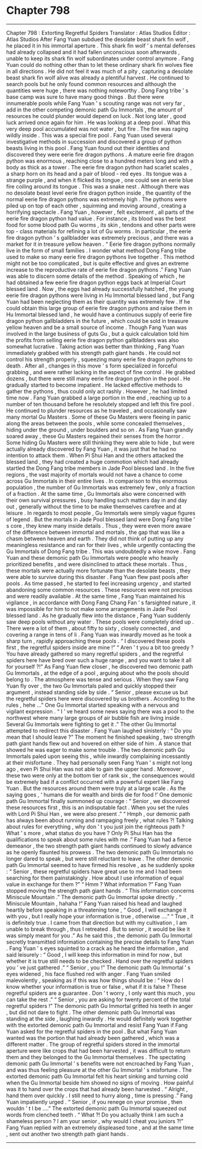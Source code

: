 
# Chapter 798


---

Chapter 798 : Extorting Regretful Spiders
Translator :
Atlas Studios
Editor :
Atlas Studios
After Fang Yuan subdued the desolate beast shark fin wolf , he placed it in his immortal aperture .
This shark fin wolf ’ s mental defenses had already collapsed and it had fallen unconscious soon afterwards , unable to keep its shark fin wolf subordinates under control anymore .
Fang Yuan could do nothing other than to let these ordinary shark fin wolves flee in all directions .
He did not feel it was much of a pity , capturing a desolate beast shark fin wolf alive was already a plentiful harvest .
He continued to search pools but he only found common resources and although the quantities were huge , there was nothing noteworthy .
Dong Fang tribe ’ s base camp was sure to have many good things . But there were innumerable pools while Fang Yuan ’ s scouting range was not very far , add in the other competing demonic path Gu Immortals , the amount of resources he could plunder would depend on luck .
Not long later , good luck arrived once again for him .
He was looking at a deep pool .
What this very deep pool accumulated was not water , but fire .
The fire was raging wildly inside . This was a special fire pool .
Fang Yuan used several investigative methods in succession and discovered a group of python beasts living in this pool .
Fang Yuan found out their identities and discovered they were eerie fire dragon pythons .
A mature eerie fire dragon python was enormous , reaching close to a hundred meters long and with a body as thick as a tower .
The eerie fire dragon python had scarlet scales , a sharp horn on its head and a pair of blood - red eyes . Its tongue was a strange purple , and when it flicked its tongue , one could see an eerie blue fire coiling around its tongue .
This was a snake nest .
Although there was no desolate beast level eerie fire dragon python inside , the quantity of the normal eerie fire dragon pythons was extremely high . The pythons were piled up on top of each other , squirming and moving around , creating a horrifying spectacle .
Fang Yuan , however , felt excitement , all parts of the eerie fire dragon python had value . For instance , its blood was the best food for some blood path Gu worms , its skin , tendons and other parts were top - class materials for refining a lot of Gu worms . In particular , the eerie fire dragon python ’ s gallbladder was extremely precious , and there was a market for it in treasure yellow heaven .
“ Eerie fire dragon pythons normally live in the form of small families . I wonder what method Dong Fang tribe used to make so many eerie fire dragon pythons live together . This method might not be too complicated , but is quite effective and gives an extreme increase to the reproductive rate of eerie fire dragon pythons .”
Fang Yuan was able to discern some details of the method .
Speaking of which , he had obtained a few eerie fire dragon python eggs back at Imperial Court blessed land . Now , the eggs had already successfully hatched , the young eerie fire dragon pythons were living in Hu Immortal blessed land , but Fang Yuan had been neglecting them as their quantity was extremely few .
If he could obtain this large group of eerie fire dragon pythons and raise them in Hu Immortal blessed land , he would have a continuous supply of eerie fire dragon python gallbladders in the future , which could be sold in treasure yellow heaven and be a small source of income .
Though Fang Yuan was involved in the large business of guts Gu , but a quick calculation told him the profits from selling eerie fire dragon python gallbladders was also somewhat lucrative .
Taking action was better than thinking , Fang Yuan immediately grabbed with his strength path giant hands .
He could not control his strength properly , squeezing many eerie fire dragon pythons to death . After all , changes in this move ’ s form specialized in forceful grabbing , and were rather lacking in the aspect of fine control .
He grabbed dozens , but there were still many eerie fire dragon python in the pool . He gradually started to become impatient .
He lacked effective methods to gather the pythons , thus could only act rashly . However , he had limited time now . Fang Yuan grabbed a large portion in the end , reaching up to a number of ten thousand before he resolutely stopped and left this fire pool .
He continued to plunder resources as he traveled , and occasionally saw many mortal Gu Masters .
Some of these Gu Masters were fleeing in panic along the areas between the pools , while some concealed themselves , hiding under the ground , under boulders and so on .
As Fang Yuan grandly soared away , these Gu Masters regained their senses from the horror .
Some hiding Gu Masters were still thinking they were able to hide , but were actually already discovered by Fang Yuan , it was just that he had no intention to attack them .
When Pi Shui Han and the others attacked the blessed land , they had created a huge commotion which had already startled the Dong Fang tribe members in Jade Pool blessed land .
In the five regions , the vast majority of mortals would not have a chance to come across Gu Immortals in their entire lives .
In comparison to this enormous population , the number of Gu Immortals was extremely few , only a fraction of a fraction .
At the same time , Gu Immortals also were concerned with their own survival pressures , busy handling such matters day in and day out , generally without the time to be make themselves carefree and at leisure .
In regards to most people , Gu Immortals were simply vague figures of legend . But the mortals in Jade Pool blessed land were Dong Fang tribe ’ s core , they knew many inside details .
Thus , they were even more aware of the difference between immortal and mortals , the gap that was like a chasm between heaven and earth .
They did not think of putting up any meaningless resistance and ran for their lives , while urgently contacting the Gu Immortals of Dong Fang tribe .
This was undoubtedly a wise move .
Fang Yuan and these demonic path Gu Immortals were people who heavily prioritized benefits , and were disinclined to attack these mortals . Thus , these mortals were actually more fortunate than the desolate beasts , they were able to survive during this disaster .
Fang Yuan flew past pools after pools .
As time passed , he started to feel increasing urgency , and started abandoning some common resources .
These resources were not precious and were readily available .
At the same time , Fang Yuan maintained his vigilance , in accordance with Dong Fang Chang Fan ’ s farsighted nature , it was impossible for him to not make some arrangements in Jade Pool blessed land .
As he gradually flew into the distance , Fang Yuan suddenly saw deep pools without any water .
These pools were completely dried up . There were a lot of them , about fifty to sixty , closely connected , and covering a range in tens of li .
Fang Yuan was inwardly moved as he took a sharp turn , rapidly approaching these pools .
“ I discovered these pools first , the regretful spiders inside are mine !”
“ Aren ’ t you a bit too greedy ? You have already gathered so many regretful spiders , and the regretful spiders here have bred over such a huge range , and you want to take it all for yourself ?!”
As Fang Yuan flew closer , he discovered two demonic path Gu Immortals , at the edge of a pool , arguing about who the pools should belong to . The atmosphere was tense and serious .
When they saw Fang Yuan fly over , the two Gu Immortals paled and quickly stopped their argument , instead standing side by side .
“ Senior , please excuse us but the regretful spiders here were discovered by us brothers . According to the rules , hehe …” One Gu Immortal started speaking with a nervous and vigilant expression .
“ I ’ ve heard some news saying there was a pool to the northwest where many large groups of air bubble fish are living inside . Several Gu Immortals were fighting to get it .” The other Gu Immortal attempted to redirect this disaster .
Fang Yuan laughed sinisterly : “ Do you mean that I should leave ?”
The moment he finished speaking , two strength path giant hands flew out and hovered on either side of him .
A stance that showed he was eager to make some trouble .
The two demonic path Gu Immortals paled upon seeing this , while inwardly complaining incessantly at their misfortune .
They had personally seen Fang Yuan ’ s might not long ago , even Pi Shui Han was not able to gain the upper hand .
Moreover , these two were only at the bottom tier of rank six , the consequences would be extremely bad if a conflict occurred with a powerful expert like Fang Yuan .
But the resources around them were truly at a large scale .
As the saying goes , ‘ humans die for wealth and birds die for food !’
One demonic path Gu Immortal finally summoned up courage : “ Senior , we discovered these resources first , this is an indisputable fact . When you set the rules with Lord Pi Shui Han , we were also present .”
“ Hmph , our demonic path has always been about running and rampaging freely , what rules ?! Talking about rules for everything , why don ’ t you just join the righteous path ? What ’ s more , what status do you have ? Only Pi Shui Han has the qualifications to speak about some rules with me .” Fang Yuan had a fierce demeanor , the two strength path giant hands continued to slowly advance as he openly flaunted his prowess .
The two demonic path Gu Immortals no longer dared to speak , but were still reluctant to leave .
The other demonic path Gu Immortal seemed to have firmed his resolve , as he suddenly spoke : “ Senior , these regretful spiders have great use to me and I had been searching for them painstakingly . How about I use information of equal value in exchange for them ?”
“ Hmm ? What information ?” Fang Yuan stopped moving the strength path giant hands .
“ This information concerns Miniscule Mountain .” The demonic path Gu Immortal spoke directly .
“ Miniscule Mountain , hahaha !” Fang Yuan raised his head and laughed heartily before speaking in a threatening tone , “ Good , I will exchange it with you , but I really hope your information is true , otherwise ….”
“ True , it is definitely true . I came from that direction but with my cultivation , I am unable to break through , thus I retreated . But to senior , it would be like it was simply meant for you .” As he said this , the demonic path Gu Immortal secretly transmitted information containing the precise details to Fang Yuan .
Fang Yuan ’ s eyes squinted to a crack as he heard the information , and said leisurely : “ Good , I will keep this information in mind for now , but whether it is true still needs to be checked . Hand over the regretful spiders you ’ ve just gathered .”
“ Senior , you !” The demonic path Gu Immortal ’ s eyes widened , his face flushed red with anger .
Fang Yuan smiled malevolently , speaking as if this was how things should be : “ How do I know whether your information is true or false , what if it is false ? These regretful spiders are a guarantee . Don ’ t worry , I only want this much , you can take the rest .”
“ Senior , you are asking for twenty percent of the total regretful spiders !” The demonic path Gu Immortal gritted his teeth in anger , but did not dare to fight .
The other demonic path Gu Immortal was standing at the side , laughing inwardly .
He would definitely work together with the extorted demonic path Gu Immortal and resist Fang Yuan if Fang Yuan asked for the regretful spiders in the pool . But what Fang Yuan wanted was the portion that had already been gathered , which was a different matter .
The group of regretful spiders stored in the immortal aperture were like crops that had been harvested , it was difficult to return them and they belonged to the Gu Immortal themselves .
The spectating demonic path Gu Immortal ’ s benefits were not encroached by Fang Yuan , and was thus feeling pleasure at the other Gu Immortal ’ s misfortune .
The extorted demonic path Gu Immortal felt his heart sinking and turning cold when the Gu Immortal beside him showed no signs of moving .
How painful was it to hand over the crops that had already been harvested .
“ Alright , hand them over quickly . I still need to hurry along , time is pressing .” Fang Yuan impatiently urged .
“ Senior , if you renege on your promise , then wouldn ’ t I be ….” The extorted demonic path Gu Immortal squeezed out words from clenched teeth .
“ What ?! Do you actually think I am such a shameless person ? I am your senior , why would I cheat you juniors ?!” Fang Yuan replied with an extremely displeased tone , and at the same time , sent out another two strength path giant hands .

---

